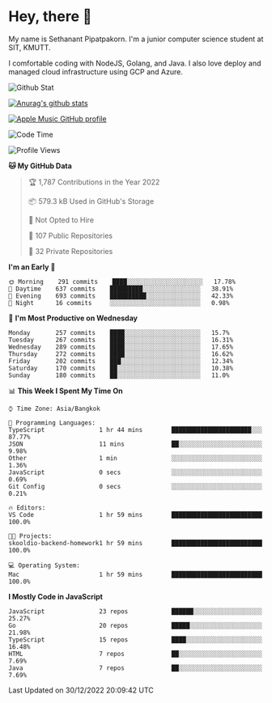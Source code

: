 # Hey, there 🙌
My name is Sethanant Pipatpakorn. I'm a junior computer science student at SIT, KMUTT.

I comfortable coding with NodeJS, Golang, and Java. I also love deploy and managed cloud infrastructure using GCP and Azure.

![Github Stat](https://github-profile-summary-cards.vercel.app/api/cards/profile-details?username=thetkpark&theme=dracula)

[![Anurag's github stats](https://github-readme-stats.vercel.app/api?username=thetkpark&count_private=true&show_icons=true&theme=tokyonight)](https://github.com/anuraghazra/github-readme-stats)

[![Apple Music GitHub profile](https://apple-music-github-profile.rayriffy.com/theme/light.svg?uid=000347.6120fcbefcb74cd59d65c108cc315787.1333)](https://github.com/rayriffy/apple-music-github-profile)

<!--START_SECTION:waka-->
![Code Time](http://img.shields.io/badge/Code%20Time-953%20hrs%203%20mins-blue)

![Profile Views](http://img.shields.io/badge/Profile%20Views-2-blue)

**🐱 My GitHub Data** 

> 🏆 1,787 Contributions in the Year 2022
 > 
> 📦 579.3 kB Used in GitHub's Storage 
 > 
> 🚫 Not Opted to Hire
 > 
> 📜 107 Public Repositories 
 > 
> 🔑 32 Private Repositories  
 > 
**I'm an Early 🐤** 

```text
🌞 Morning    291 commits    ████░░░░░░░░░░░░░░░░░░░░░   17.78% 
🌆 Daytime    637 commits    █████████░░░░░░░░░░░░░░░░   38.91% 
🌃 Evening    693 commits    ██████████░░░░░░░░░░░░░░░   42.33% 
🌙 Night      16 commits     ░░░░░░░░░░░░░░░░░░░░░░░░░   0.98%

```
📅 **I'm Most Productive on Wednesday** 

```text
Monday       257 commits    ████░░░░░░░░░░░░░░░░░░░░░   15.7% 
Tuesday      267 commits    ████░░░░░░░░░░░░░░░░░░░░░   16.31% 
Wednesday    289 commits    ████░░░░░░░░░░░░░░░░░░░░░   17.65% 
Thursday     272 commits    ████░░░░░░░░░░░░░░░░░░░░░   16.62% 
Friday       202 commits    ███░░░░░░░░░░░░░░░░░░░░░░   12.34% 
Saturday     170 commits    ██░░░░░░░░░░░░░░░░░░░░░░░   10.38% 
Sunday       180 commits    ██░░░░░░░░░░░░░░░░░░░░░░░   11.0%

```


📊 **This Week I Spent My Time On** 

```text
⌚︎ Time Zone: Asia/Bangkok

💬 Programming Languages: 
TypeScript               1 hr 44 mins        ██████████████████████░░░   87.77% 
JSON                     11 mins             ██░░░░░░░░░░░░░░░░░░░░░░░   9.98% 
Other                    1 min               ░░░░░░░░░░░░░░░░░░░░░░░░░   1.36% 
JavaScript               0 secs              ░░░░░░░░░░░░░░░░░░░░░░░░░   0.69% 
Git Config               0 secs              ░░░░░░░░░░░░░░░░░░░░░░░░░   0.21%

🔥 Editors: 
VS Code                  1 hr 59 mins        █████████████████████████   100.0%

🐱‍💻 Projects: 
skooldio-backend-homework1 hr 59 mins        █████████████████████████   100.0%

💻 Operating System: 
Mac                      1 hr 59 mins        █████████████████████████   100.0%

```

**I Mostly Code in JavaScript** 

```text
JavaScript               23 repos            ██████░░░░░░░░░░░░░░░░░░░   25.27% 
Go                       20 repos            █████░░░░░░░░░░░░░░░░░░░░   21.98% 
TypeScript               15 repos            ████░░░░░░░░░░░░░░░░░░░░░   16.48% 
HTML                     7 repos             ██░░░░░░░░░░░░░░░░░░░░░░░   7.69% 
Java                     7 repos             ██░░░░░░░░░░░░░░░░░░░░░░░   7.69%

```



 Last Updated on 30/12/2022 20:09:42 UTC
<!--END_SECTION:waka-->

